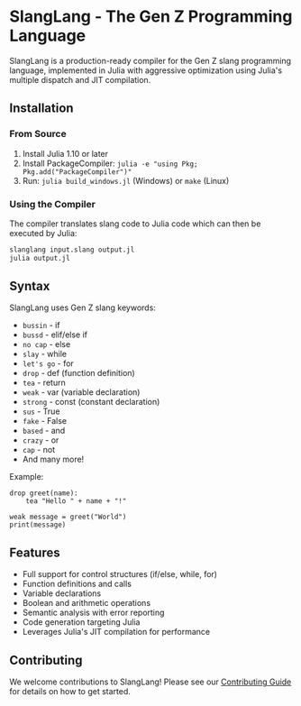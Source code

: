 # SlangLang - The Gen Z Programming Language

SlangLang is a production-ready compiler for the Gen Z slang programming language, implemented in Julia with aggressive optimization using Julia's multiple dispatch and JIT compilation.

## Installation

### From Source
1. Install Julia 1.10 or later
2. Install PackageCompiler: `julia -e "using Pkg; Pkg.add("PackageCompiler")"`
3. Run: `julia build_windows.jl` (Windows) or `make` (Linux)

### Using the Compiler

The compiler translates slang code to Julia code which can then be executed by Julia:

```bash
slanglang input.slang output.jl
julia output.jl
```

## Syntax

SlangLang uses Gen Z slang keywords:

- `bussin` - if
- `bussd` - elif/else if  
- `no cap` - else
- `slay` - while
- `let's go` - for
- `drop` - def (function definition)
- `tea` - return
- `weak` - var (variable declaration)
- `strong` - const (constant declaration)
- `sus` - True
- `fake` - False
- `based` - and
- `crazy` - or
- `cap` - not
- And many more!

Example:
```
drop greet(name):
    tea "Hello " + name + "!"

weak message = greet("World")
print(message)
```

## Features

- Full support for control structures (if/else, while, for)
- Function definitions and calls
- Variable declarations
- Boolean and arithmetic operations
- Semantic analysis with error reporting
- Code generation targeting Julia
- Leverages Julia's JIT compilation for performance

## Contributing

We welcome contributions to SlangLang! Please see our [Contributing Guide](CONTRIBUTING.md) for details on how to get started.